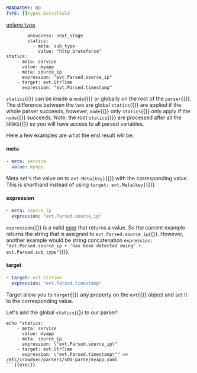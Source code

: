 ```yaml
MANDATORY: NO
TYPE: []types.ExtraField
```

[golang type](https://pkg.go.dev/github.com/crowdsecurity/crowdsec@v1.4.4/pkg/types#ExtraField)

```yaml{5}
        onsuccess: next_stage
        statics:
          - meta: sub_type
            value: "http_bruteforce"
statics:
    - meta: service
      value: myapp
    - meta: source_ip
      expression: "evt.Parsed.source_ip"
    - target: evt.StrTime
      expression: "evt.Parsed.timestamp"
```

`statics`{{}} can be inside a `node`{{}} or globally on the root of the `parser`{{}}. The difference between the two are global `statics`{{}} are applied if the whole parser succeeds, however, `node`{{}} only `statics`{{}} only apply if the `node`{{}} succeeds. Note: the root `statics`{{}} are processed after all the `GROKS`{{}} so you will have access to all parsed variables.

Here a few examples are what the end result will be:

#### meta
```yaml
- meta: service
  value: myapp
```
Meta set's the value on to `evt.Meta[key]`{{}} with the corresponding value. This is shorthand instead of using `target: evt.Meta[key]`{{}}

#### expression
```yaml
- meta: source_ip
  expression: "evt.Parsed.source_ip"
```
`expression`{{}} is a valid [expr](https://github.com/antonmedv/expr/blob/master/docs/Language-Definition.md) that returns a value. So the current example returns the string that is assigned to `evt.Parsed.source_ip`{{}}. However, another example would be string concatenation `expression: "evt.Parsed.source_ip + 'has been detected doing' + evt.Parsed.sub_type"`{{}}.

#### target
```yaml
- target: evt.StrTime
  expression: "evt.Parsed.timestamp"
```
Target allow you to `target`{{}} any property on the `evt`{{}} object and set it to the corresponding value.


Let's add the global `statics`{{}} to our parser!
```
echo "statics:
    - meta: service
      value: myapp
    - meta: source_ip
      expression: \"evt.Parsed.source_ip\"
    - target: evt.StrTime
      expression: \"evt.Parsed.timestamp\"" >> /etc/crowdsec/parsers/s01-parse/myapp.yaml
```{{exec}}